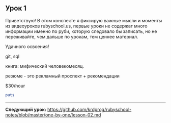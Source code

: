 ## Урок 1

Приветствую! В этом конспекте я фиксирую важные мысли и моменты из видеоуроков rubyschool.us, первые уроки не содержат много информации именно по руби, которую следовало бы записать, но не переживайте, чем дальше по урокам, тем ценнее материал.

Удачного освоения!

git, sql

книга: мифический человекомесяц.

резюме - это рекламный проспект + рекомендации

$30/hour

```ruby
puts
```

---
**Следующий урок:** https://github.com/krdprog/rubyschool-notes/blob/master/one-by-one/lesson-02.md